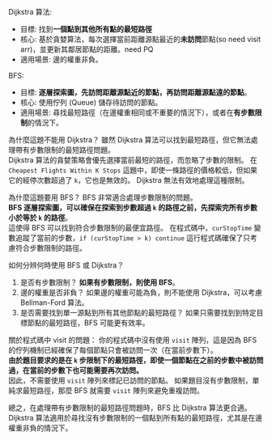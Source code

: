 

Dijkstra 算法:
* 目標: 找到**一個點到其他所有點的最短路徑**
* 核心: 基於貪婪算法，每次選擇當前距離源點最近的**未訪問**節點(so need visit arr)，並更新其鄰居節點的距離。need PQ
* 適用場景:  邊的權重非負。


BFS:
* 目標:  **逐層探索圖，先訪問距離源點近的節點，再訪問距離源點遠的節點**。
* 核心: 使用佇列 (Queue) 儲存待訪問的節點。
* 適用場景:  尋找最短路徑（在邊權重相同或不重要的情況下），或者在**有步數限制**的情況下。


為什麼這題不能用 Dijkstra？
雖然 Dijkstra 算法可以找到最短路徑，但它無法處理帶有步數限制的最短路徑問題。  
Dijkstra 算法的貪婪策略會優先選擇當前最短的路徑，而忽略了步數的限制。  在 `Cheapest Flights Within K Stops` 這題中，即使一條路徑的價格較低，但如果它的經停次數超過了 `k`，它也是無效的。  Dijkstra 無法有效地處理這種限制。


為什麼這題要用 BFS？
BFS 非常適合處理步數限制的問題。  
**BFS 逐層探索圖，可以確保在探索到步數超過 `k` 的路徑之前，先探索完所有步數小於等於 `k` 的路徑**。  
這使得 BFS 可以找到符合步數限制的最便宜路徑。  在程式碼中，`curStopTime` 變數追蹤了當前的步數，`if (curStopTime > k) continue`  這行程式碼確保了只考慮符合步數限制的路徑。


如何分辨何時使用 BFS 或 Dijkstra？
1. 是否有步數限制？  **如果有步數限制，則使用 BFS**。
2. 邊的權重是否非負？  如果邊的權重可能為負，則不能使用 Dijkstra，可以考慮 Bellman-Ford 算法。
3. 是否需要找到單一源點到所有其他節點的最短路徑？  如果只需要找到到特定目標節點的最短路徑，BFS 可能更有效率。


關於程式碼中 visit 的問題：
你的程式碼中沒有使用 `visit` 陣列，這是因為 BFS 的佇列機制已經確保了每個節點只會被訪問一次（在當前步數下）。  
**由於題目要求的是在 `k` 步限制下的最短路徑，即使一個節點在之前的步數中被訪問過，在當前的步數下也可能需要再次訪問。**  
因此，不需要使用 `visit` 陣列來標記已訪問的節點。  如果題目沒有步數限制，單純求最短路徑，那麼 BFS 就需要 `visit` 陣列來避免重複訪問。


總之，在處理帶有步數限制的最短路徑問題時，BFS 比 Dijkstra 算法更合適。  
Dijkstra 算法適用於尋找沒有步數限制的一個點到所有點的最短路徑，尤其是在邊權重非負的情況下。


